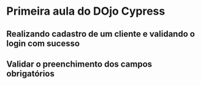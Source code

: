 # Primeira aula do DOjo Cypress

## Realizando cadastro de um cliente e validando o login com sucesso

## Validar o preenchimento dos campos obrigatórios

